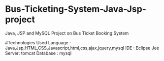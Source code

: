 # Bus-Ticketing-System-Java-Jsp-project
Java, JSP and MySQL Project on Bus Ticket Booking System

#Technologies Used
Language : Java,Jsp,HTML,CSS,Javascript,html,css,ajax,jquery,mysql
IDE : Eclipse Jee
Server: tomcat
Database : mysql
